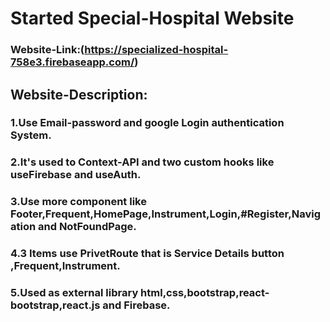 # Started Special-Hospital Website

### Website-Link:(https://specialized-hospital-758e3.firebaseapp.com/)

## Website-Description:

### 1.Use Email-password and google Login authentication System.
### 2.It's used to Context-API and two custom hooks like useFirebase and useAuth.
### 3.Use more component like Footer,Frequent,HomePage,Instrument,Login,#Register,Navigation and NotFoundPage.
### 4.3 Items use PrivetRoute that is Service Details button ,Frequent,Instrument.
### 5.Used as external library html,css,bootstrap,react-bootstrap,react.js and Firebase.



